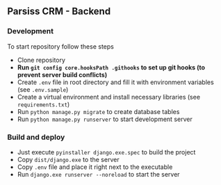 ## Parsiss CRM - Backend


### Development

To start repository follow these steps
+ Clone repository
+ **Run `git config core.hooksPath .githooks` to set up git hooks (to prevent server build conflicts)**
+ Create `.env` file in root directory and fill it with environment variables (see `.env.sample`)
+ Create a virtual environment and install necessary libraries (see `requirements.txt`)
+ Run `python manage.py migrate` to create database tables
+ Run `python manage.py runserver` to start development server


### Build and deploy
+ Just execute `pyinstaller django.exe.spec` to build the project
+ Copy `dist/django.exe` to the server
+ Copy `.env` file and place it right next to the executable
+ Run `django.exe runserver --noreload` to start the server
